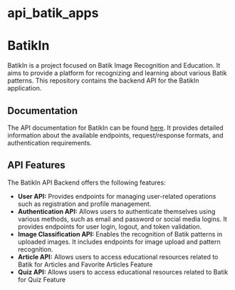 # api_batik_apps
# BatikIn

BatikIn is a project focused on Batik Image Recognition and Education. It aims to provide a platform for recognizing and learning about various Batik patterns. This repository contains the backend API for the BatikIn application.

## Documentation

The API documentation for BatikIn can be found [here]([link-to-api-docs](https://documenter.getpostman.com/view/16118842/2s93shz9Nf)). It provides detailed information about the available endpoints, request/response formats, and authentication requirements.

## API Features

The BatikIn API Backend offers the following features:

- **User API:** Provides endpoints for managing user-related operations such as registration and profile management.
- **Authentication API:** Allows users to authenticate themselves using various methods, such as email and password or social media logins. It provides endpoints for user login, logout, and token validation.
- **Image Classification API:** Enables the recognition of Batik patterns in uploaded images. It includes endpoints for image upload and pattern recognition.
- **Article  API:** Allows users to access educational resources related to Batik for Articles and Favorite Articles Feature
- **Quiz  API:** Allows users to access educational resources related to Batik for Quiz Feature


